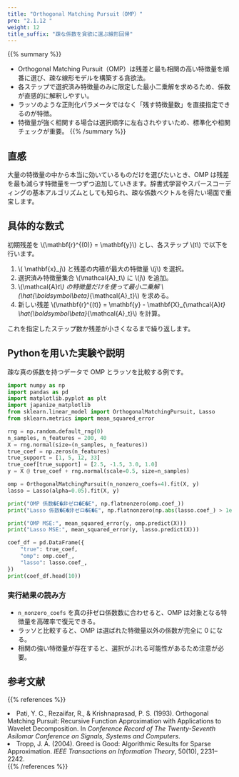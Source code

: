 ```yaml
---
title: "Orthogonal Matching Pursuit（OMP）"
pre: "2.1.12 "
weight: 12
title_suffix: "疎な係数を貪欲に選ぶ線形回帰"
---
```


{{% summary %}}
- Orthogonal Matching Pursuit（OMP）は残差と最も相関の高い特徴量を順番に選び、疎な線形モデルを構築する貪欲法。
- 各ステップで選択済み特徴量のみに限定した最小二乗解を求めるため、係数が直感的に解釈しやすい。
- ラッソのような正則化パラメータではなく「残す特徴量数」を直接指定できるのが特徴。
- 特徴量が強く相関する場合は選択順序に左右されやすいため、標準化や相関チェックが重要。
{{% /summary %}}

## 直感
大量の特徴量の中から本当に効いているものだけを選びたいとき、OMP は残差を最も減らす特徴量を一つずつ追加していきます。辞書式学習やスパースコーディングの基本アルゴリズムとしても知られ、疎な係数ベクトルを得たい場面で重宝します。

## 具体的な数式
初期残差を \\(\mathbf{r}^{(0)} = \mathbf{y}\\) とし、各ステップ \\(t\\) で以下を行います。

1. \\( \mathbf{x}_j\\) と残差の内積が最大の特徴量 \\(j\\) を選択。
2. 選択済み特徴量集合 \\(\mathcal{A}_t\\) に \\(j\\) を追加。
3. \\(\mathcal{A}_t\\) の特徴量だけを使って最小二乗解 \\(\hat{\boldsymbol\beta}_{\mathcal{A}_t}\\) を求める。
4. 新しい残差 \\(\mathbf{r}^{(t)} = \mathbf{y} - \mathbf{X}_{\mathcal{A}_t} \hat{\boldsymbol\beta}_{\mathcal{A}_t}\\) を計算。

これを指定したステップ数か残差が小さくなるまで繰り返します。

## Pythonを用いた実験や説明
疎な真の係数を持つデータで OMP とラッソを比較する例です。

```python
import numpy as np
import pandas as pd
import matplotlib.pyplot as plt
import japanize_matplotlib
from sklearn.linear_model import OrthogonalMatchingPursuit, Lasso
from sklearn.metrics import mean_squared_error

rng = np.random.default_rng(0)
n_samples, n_features = 200, 40
X = rng.normal(size=(n_samples, n_features))
true_coef = np.zeros(n_features)
true_support = [1, 5, 12, 33]
true_coef[true_support] = [2.5, -1.5, 3.0, 1.0]
y = X @ true_coef + rng.normal(scale=0.5, size=n_samples)

omp = OrthogonalMatchingPursuit(n_nonzero_coefs=4).fit(X, y)
lasso = Lasso(alpha=0.05).fit(X, y)

print("OMP 係数�E�非ゼロ�E�E", np.flatnonzero(omp.coef_))
print("Lasso 係数�E�非ゼロ�E�E", np.flatnonzero(np.abs(lasso.coef_) > 1e-6))

print("OMP MSE:", mean_squared_error(y, omp.predict(X)))
print("Lasso MSE:", mean_squared_error(y, lasso.predict(X)))

coef_df = pd.DataFrame({
    "true": true_coef,
    "omp": omp.coef_,
    "lasso": lasso.coef_,
})
print(coef_df.head(10))
```

### 実行結果の読み方
- `n_nonzero_coefs` を真の非ゼロ係数数に合わせると、OMP は対象となる特徴量を高確率で復元できる。
- ラッソと比較すると、OMP は選ばれた特徴量以外の係数が完全に 0 になる。
- 相関の強い特徴量が存在すると、選択がぶれる可能性があるため注意が必要。

## 参考文献
{{% references %}}
<li>Pati, Y. C., Rezaiifar, R., &amp; Krishnaprasad, P. S. (1993). Orthogonal Matching Pursuit: Recursive Function Approximation with Applications to Wavelet Decomposition. In <i>Conference Record of The Twenty-Seventh Asilomar Conference on Signals, Systems and Computers</i>.</li>
<li>Tropp, J. A. (2004). Greed is Good: Algorithmic Results for Sparse Approximation. <i>IEEE Transactions on Information Theory</i>, 50(10), 2231–2242.</li>
{{% /references %}}
